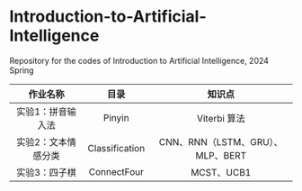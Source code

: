 # Introduction-to-Artificial-Intelligence

Repository for the codes of Introduction to Artificial Intelligence, 2024 Spring

|      作业名称       |      目录      |              知识点              |
| :-----------------: | :------------: | :------------------------------: |
|  实验1：拼音输入法  |     Pinyin     |           Viterbi 算法           |
| 实验2：文本情感分类 | Classification | CNN、RNN（LSTM、GRU）、MLP、BERT |
|    实验3：四子棋    |  ConnectFour   |            MCST、UCB1            |
